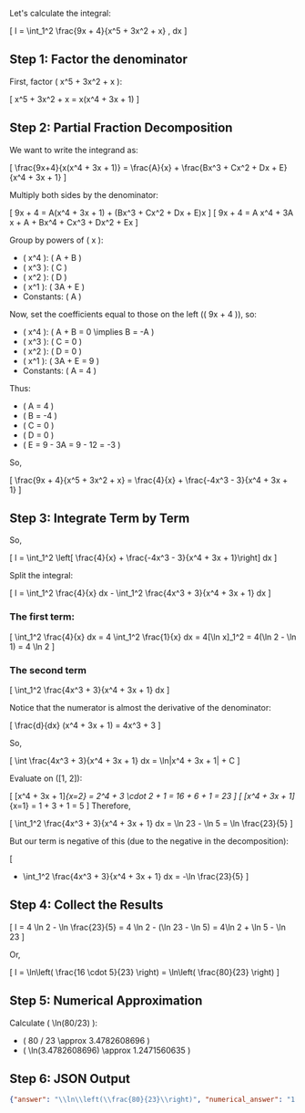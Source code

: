 Let's calculate the integral:

\[
I = \int_1^2 \frac{9x + 4}{x^5 + 3x^2 + x} \, dx
\]

## Step 1: Factor the denominator

First, factor \( x^5 + 3x^2 + x \):

\[
x^5 + 3x^2 + x = x(x^4 + 3x + 1)
\]

## Step 2: Partial Fraction Decomposition

We want to write the integrand as:

\[
\frac{9x+4}{x(x^4 + 3x + 1)} = \frac{A}{x} + \frac{Bx^3 + Cx^2 + Dx + E}{x^4 + 3x + 1}
\]

Multiply both sides by the denominator:

\[
9x + 4 = A(x^4 + 3x + 1) + (Bx^3 + Cx^2 + Dx + E)x
\]
\[
9x + 4 = A x^4 + 3A x + A + Bx^4 + Cx^3 + Dx^2 + Ex
\]

Group by powers of \( x \):

- \( x^4 \): \( A + B \)
- \( x^3 \): \( C \)
- \( x^2 \): \( D \)
- \( x^1 \): \( 3A + E \)
- Constants: \( A \)

Now, set the coefficients equal to those on the left (\( 9x + 4 \)), so:

- \( x^4 \): \( A + B = 0 \implies B = -A \)
- \( x^3 \): \( C = 0 \)
- \( x^2 \): \( D = 0 \)
- \( x^1 \): \( 3A + E = 9 \)
- Constants: \( A = 4 \)

Thus:

- \( A = 4 \)
- \( B = -4 \)
- \( C = 0 \)
- \( D = 0 \)
- \( E = 9 - 3A = 9 - 12 = -3 \)

So,

\[
\frac{9x + 4}{x^5 + 3x^2 + x} = \frac{4}{x} + \frac{-4x^3 - 3}{x^4 + 3x + 1}
\]

## Step 3: Integrate Term by Term

So,

\[
I = \int_1^2 \left[ \frac{4}{x} + \frac{-4x^3 - 3}{x^4 + 3x + 1}\right] dx
\]

Split the integral:

\[
I = \int_1^2 \frac{4}{x} dx - \int_1^2 \frac{4x^3 + 3}{x^4 + 3x + 1} dx
\]

### The first term:

\[
\int_1^2 \frac{4}{x} dx = 4 \int_1^2 \frac{1}{x} dx = 4[\ln x]_1^2 = 4(\ln 2 - \ln 1) = 4 \ln 2
\]

### The second term

\[
\int_1^2 \frac{4x^3 + 3}{x^4 + 3x + 1} dx
\]

Notice that the numerator is almost the derivative of the denominator:

\[
\frac{d}{dx} (x^4 + 3x + 1) = 4x^3 + 3
\]

So,

\[
\int \frac{4x^3 + 3}{x^4 + 3x + 1} dx = \ln|x^4 + 3x + 1| + C
\]

Evaluate on \([1, 2]\):

\[
[x^4 + 3x + 1]_{x=2} = 2^4 + 3 \cdot 2 + 1 = 16 + 6 + 1 = 23
\]
\[
[x^4 + 3x + 1]_{x=1} = 1 + 3 + 1 = 5
\]
Therefore,

\[
\int_1^2 \frac{4x^3 + 3}{x^4 + 3x + 1} dx = \ln 23 - \ln 5 = \ln \frac{23}{5}
\]

But our term is negative of this (due to the negative in the decomposition):

\[
- \int_1^2 \frac{4x^3 + 3}{x^4 + 3x + 1} dx = -\ln \frac{23}{5}
\]

## Step 4: Collect the Results

\[
I = 4 \ln 2 - \ln \frac{23}{5} = 4 \ln 2 - (\ln 23 - \ln 5) = 4\ln 2 + \ln 5 - \ln 23
\]

Or,

\[
I = \ln\left( \frac{16 \cdot 5}{23} \right) = \ln\left( \frac{80}{23} \right)
\]

## Step 5: Numerical Approximation

Calculate \( \ln(80/23) \):

- \( 80 / 23 \approx 3.4782608696 \)
- \( \ln(3.4782608696) \approx 1.2471560635 \)

## Step 6: JSON Output

```json
{"answer": "\\ln\\left(\\frac{80}{23}\\right)", "numerical_answer": "1.2471560635"}
```
